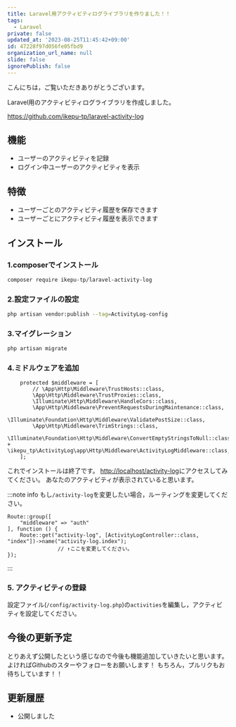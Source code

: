 ```yaml
---
title: Laravel用アクティビティログライブラリを作りました！！
tags:
  - Laravel
private: false
updated_at: '2023-08-25T11:45:42+09:00'
id: 47228f97d056fe05fbd9
organization_url_name: null
slide: false
ignorePublish: false
---
```


こんにちは，ご覧いただきありがとうございます。

Laravel用のアクティビティログライブラリを作成しました。

https://github.com/ikepu-tp/laravel-activity-log

## 機能

- ユーザーのアクティビティを記録
- ログイン中ユーザーのアクティビティを表示

## 特徴

- ユーザーごとのアクティビティ履歴を保存できます
- ユーザーごとにアクティビティ履歴を表示できます

## インストール

### 1.composerでインストール

```bash
composer require ikepu-tp/laravel-activity-log
```

### 2.設定ファイルの設定

```bash
php artisan vendor:publish --tag=ActivityLog-config
```

### 3.マイグレーション

```bash
php artisan migrate
```

### 4.ミドルウェアを追加

```diff_php:app\Http\Kernel
    protected $middleware = [
        // \App\Http\Middleware\TrustHosts::class,
        \App\Http\Middleware\TrustProxies::class,
        \Illuminate\Http\Middleware\HandleCors::class,
        \App\Http\Middleware\PreventRequestsDuringMaintenance::class,
        \Illuminate\Foundation\Http\Middleware\ValidatePostSize::class,
        \App\Http\Middleware\TrimStrings::class,
        \Illuminate\Foundation\Http\Middleware\ConvertEmptyStringsToNull::class,
+       \ikepu_tp\ActivityLog\app\Http\Middleware\ActivityLogMiddleware::class,
    ];
```

これでインストールは終了です。
[http://localhost/activity-log](http://localhost/activity-log)にアクセスしてみてください。
あなたのアクティビティが表示されていると思います。

:::note info
もし`/activity-log`を変更したい場合，ルーティングを変更してください。

```php:/route/activity-log.php
Route::group([
    "middleware" => "auth"
], function () {
    Route::get("activity-log", [ActivityLogController::class, "index"])->name("activity-log.index");
                // ↑ここを変更してください。
});
```

:::

### 5. アクティビティの登録

設定ファイル(`/config/activity-log.php`)の`activities`を編集し，アクティビティを設定してください。

## 今後の更新予定

とりあえず公開したという感じなので今後も機能追加していきたいと思います。
よければGithubのスターやフォローをお願いします！
もちろん，プルリクもお待ちしています！！

## 更新履歴

- 公開しました

